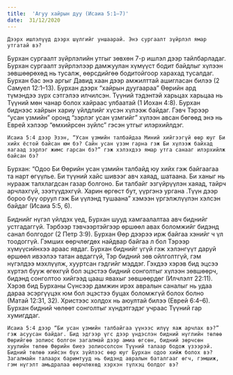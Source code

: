 ```yaml
---
title:  'Агуу хайрын дуу (Исаиа 5:1–7)'
date:  31/12/2020
---
```


`Дээрх ишлэлүүд дээрх шүлгийг уншаарай. Энэ сургаалт зүйрлэл ямар утгатай вэ?`

Бурхан сургаалт зүйрлэлийн утгыг зөвхөн 7-р ишлэл дээр тайлбарладаг. Бурхан сургаалт зүйрлэлээр дамжуулан хүмүүст бодит байдлыг хүлээн зөвшөөрөхөд нь тусалж, өөрсдийгөө бодитойгоор харахад тусалдаг. Бурхан бас энэ аргыг Давид хаан дээр амжилттай ашигласан билээ (2 Самуел 12:1–13). Бурхан дээрх “хайрын дуугаараа” Өөрийн ард түмэндээ зүрх сэтгэлээ илчилсэн. Түүний тэдэнтэй харьцах харьцаа нь Түүний мөн чанар болох хайраас улбаатай (1 Иохан 4:8). Бурхан биднээс хайрын хариу үйлдлийг хүсэн хүлээж байдаг. Гэвч Тэрээр “усан үзмийн” оронд “зэрлэг усан үзмгийг” хүлээн авсан бөгөөд энэ нь Еврей хэлээр “өмхийрсөн зүйлс” гэсэн утгыг илэрхийлдэг.

`Исаиа 5:4 дээр Эзэн, “Усан үзмийн талбайдаа Миний хийгээгүй өөр юуг Би хийх ёстой байсан юм бэ? Сайн усан үзэм гарна гэж Би хүлээж байхад яагаад зэрлэг жимс гарсан бэ?” гэж хэлэхдээ ямар утга санааг илэрхийлж байсан бэ?`

Бурхан: “Одоо Би Өөрийн усан үзмийн талбайд юу хийх гэж байгаагаа та нарт өгүүлье. Би түүний хайс шивээг авч хаяад, шатаана. Би ханыг нь нурааж талхлагдсан газар болгоно. Би талбайг эзгүйрүүлэн хаяад, тайрч арчлахгүй, зээтүүдэхгүй. Харин өргөст бут, үүргэнэ ургана .Түүн дээр бороо бүү оруул гэж Би үүлэнд тушаана” хэмээн үргэлжлүүлэн хэлсэн байдаг (Исаиа 5:5, 6).

Биднийг нүгэл үйлдэх үед, Бурхан шууд хамгаалалтаа авч биднийг устгадаггүй. Тэрбээр тэвчээртэйгээр өршөөл авах боломжийг бидэнд санал болгодог (2 Петр 3:9). Бурхан Өөр дээрээ ирж байгаа хэнийг ч үл тоодоггүй. Гэмших өөрчлөгдөх найдвар байгаа л бол Тэрээр хүмүүсийнхээ араас явдаг. Бурхан биднийг үгүй гэж хэлэнгүүт даруй өршөөл ивээлээ татан авдаггүй, Тэр бидний зөв ойлголтгүй, гэм нүгэлдээ мэхлүүлж, хууртсан гэдгийг мэддэг. Гэхдээ хэрэв бид эцсээ хүртэл бууж өгөхгүй бол эцэстээ бидний сонголтыг хүлээн зөвшөөрч, бидэнд сонголтоо хийгээд цааш явахыг зөвшөөрдөг (Илчлэлт 22:11). Хэрэв бид Бурханы Сүнсээр дамжин ирэх авралын саналыг нь удаа дараа эсэргүүцэх юм бол эцэстээ буцах боломжгүй болох болно (Матай 12:31, 32). Христээс холдох нь аюултай билээ (Еврей 6:4–6). Бурхан бидний чөлөөт сонголтыг хүндэтгэдэг учраас Түүний гар хумигддаг.

`Исаиа 5:4 дээр “Би усан үзмийн талбайгаа үүнээс илүү яаж арчлах вэ?” гэж асуусан байдаг. Бид эдгээр үгс дээр үндэслэн бидний нүглийн төлөө Өөрийгөө золиос болгон загалмай дээр амиа өгсөн, бидний зөрчсөн хуулийн төлөө Өөрийн биеэ золиосолсон Түүний талаар бодож үзээрэй. Бидний төлөө хийсэн бүх зүйлээс өөр юуг Бурхан одоо хийж болох вэ? Загалмайн талаарх баримтууд нь бидэнд авралын баталгааг өгч, гэмшиж, гэм нүгэлт амьдралаа өөрчлөхөд хэрхэн түлхэц болдог вэ?`